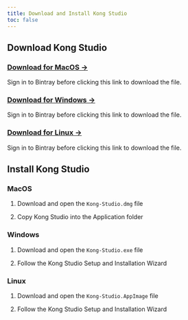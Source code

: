 ```yaml
---
title: Download and Install Kong Studio
toc: false
---
```



## Download Kong Studio

<div class="docs-grid">
  <div class="docs-grid-block">
    <h3>
        <a href="https://bintray.com/kong/studio/desktop#files" target="_blank">Download for MacOS &rarr;</a>
    </h3>
    Sign in to Bintray before clicking this link to download the file. 
  </div>
    <div class="docs-grid-block">
    <h3>
        <a href="https://bintray.com/kong/studio/desktop#files"  target="_blank">Download for Windows &rarr;</a>
    </h3>
    Sign in to Bintray before clicking this link to download the file. 
  </div>
    <div class="docs-grid-block">
    <h3>
        <a href="https://bintray.com/kong/studio/desktop#files"  target="_blank">Download for Linux &rarr;</a>
    </h3>
    Sign in to Bintray before clicking this link to download the file. 
  </div>
</div>

## Install Kong Studio

### MacOS

1. Download and open the `Kong-Studio.dmg` file

2. Copy Kong Studio into the Application folder


### Windows

1. Download and open the `Kong-Studio.exe` file

2. Follow the Kong Studio Setup and Installation Wizard


### Linux

1. Download and open the `Kong-Studio.AppImage` file

2. Follow the Kong Studio Setup and Installation Wizard
